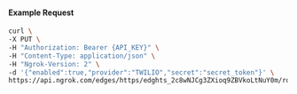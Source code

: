 <!-- Code generated for API Clients. DO NOT EDIT. -->

#### Example Request

```bash
curl \
-X PUT \
-H "Authorization: Bearer {API_KEY}" \
-H "Content-Type: application/json" \
-H "Ngrok-Version: 2" \
-d '{"enabled":true,"provider":"TWILIO","secret":"secret_token"}' \
https://api.ngrok.com/edges/https/edghts_2c8wNJCg3ZXioq9ZBVkoLtNuY0m/routes/edghtsrt_2c8wNDJVjjgQYEj3rrtRzs4VMiq/webhook_verification
```
